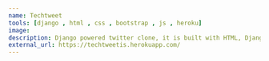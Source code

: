 ```yaml
---
name: Techtweet 
tools: [django , html , css , bootstrap , js , heroku]
image:
description: Django powered twitter clone, it is built with HTML, Django backed python
external_url: https://techtweetis.herokuapp.com/
---
```

